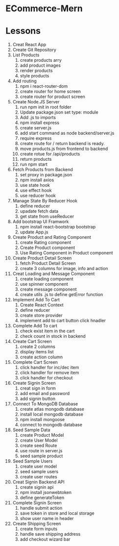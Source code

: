 # ECommerce-Mern

# Lessons

1. Creat React App
2. Create Git Repository
3. List Products
   1. create products arry
   2. add product images
   3. render products
   4. style products
4. Add routing
   1. npm i react-router-dom
   2. create router for home screen
   3. create router for product screen
5. Create Node.JS Server
   1. run npm init in root folder
   2. Update package.json set type: module
   3. Add .js to imports
   4. npm install express
   5. create server.js
   6. add start command as node backend/server.js
   7. require express
   8. create route for / return backend is ready.
   9. move products.js from frontend to backend
   10. create rotue for /api/products
   11. return products
   12. run npm start
6. Fetch Products from Backend
   1. set proxy in package.json
   2. npm install axios
   3. use state hook
   4. use effect hook
   5. use reducer hook
7. Manage State By Reducer Hook
   1. define reducer
   2. upadate fetch data
   3. get state from useReducer
8. Add bootstrap UI Framwork
   1. npm install react-bootstrap bootstrap
   2. update App.js
9. Create Product and Rating Component
   1. create Rating component
   2. Create Product component
   3. Use Rating Component in Product component
10. Create Product Detail Screen
    1. fetch Product Detail Screen
    2. create 3 columns for image, info and action
11. Creat Loading and Message Component
    1. create loading component
    2. use spinner component
    3. create message component
    4. create utils .js to define getError function
12. Implement Add To Cart
    1. Create React Context
    2. define reducer
    3. create store provider
    4. implement add to cart button click hnadler
13. Complete Add To cart
    1. check exist item in the cart
    2. check count in stock in backend
14. Create Cart Screen
    1. create 2 columns
    2. display items list
    3. create action column
15. Complete Cart Screen
    1. click handler for inc/dec item
    2. click handler for remove item
    3. click handler for checkout
16. Create Signin Screen
    1. creat sign in form
    2. add email and password
    3. add signin button
17. Connect To MongoDB Database
    1. create atlas mongodb database
    2. install local mongodb database
    3. npm install mongoose
    4. connect to mongodb database
18. Seed Sample Data
    1. create Product Model
    2. create User Model
    3. create seed Route
    4. use route in server.js
    5. seed sample product
19. Seed Sample Users
    1. create user model
    2. seed sample users
    3. create user routes
20. Creat Signin Backend API
    1. create signin api
    2. npm install jsonwebtoken
    3. define generateToken
21. Complete Signin Screen
    1. handle submit action
    2. save token in store and local storage
    3. show user name in header
22. Create Shipping Screen
    1. create form inputs
    2. handle save shipping address
    3. add checkout wizard bar
